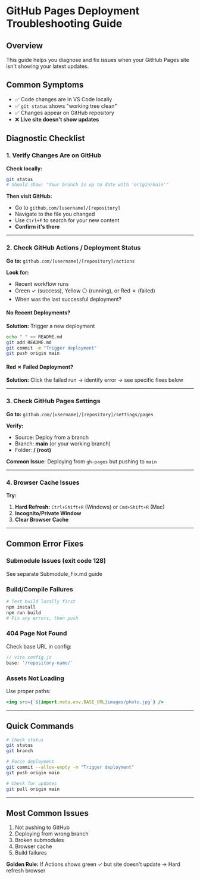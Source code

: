# GitHub Pages Deployment Troubleshooting Guide

## Overview
This guide helps you diagnose and fix issues when your GitHub Pages site isn't showing your latest updates.

## Common Symptoms
- ✅ Code changes are in VS Code locally
- ✅ `git status` shows "working tree clean"
- ✅ Changes appear on GitHub repository
- ❌ **Live site doesn't show updates**

## Diagnostic Checklist

### 1. Verify Changes Are on GitHub

**Check locally:**
```bash
git status
# Should show: "Your branch is up to date with 'origin/main'"
```

**Then visit GitHub:**
- Go to `github.com/[username]/[repository]`
- Navigate to the file you changed
- Use `Ctrl+F` to search for your new content
- **Confirm it's there**

---

### 2. Check GitHub Actions / Deployment Status

**Go to:** `github.com/[username]/[repository]/actions`

**Look for:**
- Recent workflow runs
- Green ✓ (success), Yellow ⚪ (running), or Red ✗ (failed)
- When was the last successful deployment?

#### No Recent Deployments?
**Solution:** Trigger a new deployment
```bash
echo " " >> README.md
git add README.md
git commit -m "Trigger deployment"
git push origin main
```

#### Red ✗ Failed Deployment?
**Solution:** Click the failed run → identify error → see specific fixes below

---

### 3. Check GitHub Pages Settings

**Go to:** `github.com/[username]/[repository]/settings/pages`

**Verify:**
- Source: Deploy from a branch
- Branch: **main** (or your working branch)
- Folder: **/ (root)**

**Common Issue:** Deploying from `gh-pages` but pushing to `main`

---

### 4. Browser Cache Issues

**Try:**
1. **Hard Refresh:** `Ctrl+Shift+R` (Windows) or `Cmd+Shift+R` (Mac)
2. **Incognito/Private Window**
3. **Clear Browser Cache**

---

## Common Error Fixes

### Submodule Issues (exit code 128)
See separate Submodule_Fix.md guide

### Build/Compile Failures
```bash
# Test build locally first
npm install
npm run build
# Fix any errors, then push
```

### 404 Page Not Found
Check base URL in config:
```js
// vite.config.js
base: '/repository-name/'
```

### Assets Not Loading
Use proper paths:
```jsx
<img src={`${import.meta.env.BASE_URL}images/photo.jpg`} />
```

---

## Quick Commands
```bash
# Check status
git status
git branch

# Force deployment
git commit --allow-empty -m "Trigger deployment"
git push origin main

# Check for updates
git pull origin main
```

---

## Most Common Issues
1. Not pushing to GitHub
2. Deploying from wrong branch
3. Broken submodules
4. Browser cache
5. Build failures

**Golden Rule:** If Actions shows green ✓ but site doesn't update → Hard refresh browser